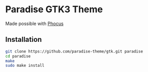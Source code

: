 # Paradise GTK3 Theme
Made possible with [Phocus](https://github.com/phocus/gtk)

## Installation

```bash
git clone https://github.com/paradise-theme/gtk.git paradise
cd paradise 
make
sudo make install
```
